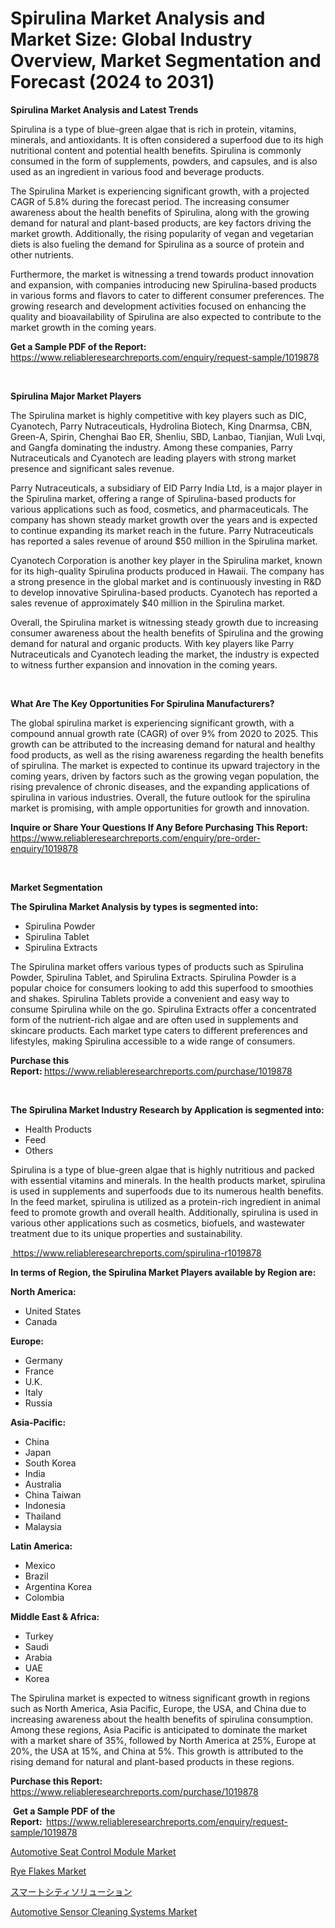 <p><h1>Spirulina Market Analysis and Market Size: Global Industry Overview, Market Segmentation and Forecast (2024 to 2031)</h1></p><p><strong>Spirulina Market Analysis and Latest Trends</strong></p>
<p><p>Spirulina is a type of blue-green algae that is rich in protein, vitamins, minerals, and antioxidants. It is often considered a superfood due to its high nutritional content and potential health benefits. Spirulina is commonly consumed in the form of supplements, powders, and capsules, and is also used as an ingredient in various food and beverage products.</p><p>The Spirulina Market is experiencing significant growth, with a projected CAGR of 5.8% during the forecast period. The increasing consumer awareness about the health benefits of Spirulina, along with the growing demand for natural and plant-based products, are key factors driving the market growth. Additionally, the rising popularity of vegan and vegetarian diets is also fueling the demand for Spirulina as a source of protein and other nutrients.</p><p>Furthermore, the market is witnessing a trend towards product innovation and expansion, with companies introducing new Spirulina-based products in various forms and flavors to cater to different consumer preferences. The growing research and development activities focused on enhancing the quality and bioavailability of Spirulina are also expected to contribute to the market growth in the coming years.</p></p>
<p><strong>Get a Sample PDF of the Report:&nbsp;</strong> <a href="https://www.reliableresearchreports.com/enquiry/request-sample/1019878">https://www.reliableresearchreports.com/enquiry/request-sample/1019878</a></p>
<p>&nbsp;</p>
<p><strong>Spirulina Major Market Players</strong></p>
<p><p>The Spirulina market is highly competitive with key players such as DIC, Cyanotech, Parry Nutraceuticals, Hydrolina Biotech, King Dnarmsa, CBN, Green-A, Spirin, Chenghai Bao ER, Shenliu, SBD, Lanbao, Tianjian, Wuli Lvqi, and Gangfa dominating the industry. Among these companies, Parry Nutraceuticals and Cyanotech are leading players with strong market presence and significant sales revenue.</p><p>Parry Nutraceuticals, a subsidiary of EID Parry India Ltd, is a major player in the Spirulina market, offering a range of Spirulina-based products for various applications such as food, cosmetics, and pharmaceuticals. The company has shown steady market growth over the years and is expected to continue expanding its market reach in the future. Parry Nutraceuticals has reported a sales revenue of around $50 million in the Spirulina market.</p><p>Cyanotech Corporation is another key player in the Spirulina market, known for its high-quality Spirulina products produced in Hawaii. The company has a strong presence in the global market and is continuously investing in R&D to develop innovative Spirulina-based products. Cyanotech has reported a sales revenue of approximately $40 million in the Spirulina market.</p><p>Overall, the Spirulina market is witnessing steady growth due to increasing consumer awareness about the health benefits of Spirulina and the growing demand for natural and organic products. With key players like Parry Nutraceuticals and Cyanotech leading the market, the industry is expected to witness further expansion and innovation in the coming years.</p></p>
<p>&nbsp;</p>
<p><strong>What Are The Key Opportunities For Spirulina Manufacturers?</strong></p>
<p><p>The global spirulina market is experiencing significant growth, with a compound annual growth rate (CAGR) of over 9% from 2020 to 2025. This growth can be attributed to the increasing demand for natural and healthy food products, as well as the rising awareness regarding the health benefits of spirulina. The market is expected to continue its upward trajectory in the coming years, driven by factors such as the growing vegan population, the rising prevalence of chronic diseases, and the expanding applications of spirulina in various industries. Overall, the future outlook for the spirulina market is promising, with ample opportunities for growth and innovation.</p></p>
<p><strong>Inquire or Share Your Questions If Any Before Purchasing This Report:</strong> <a href="https://www.reliableresearchreports.com/enquiry/pre-order-enquiry/1019878">https://www.reliableresearchreports.com/enquiry/pre-order-enquiry/1019878</a></p>
<p>&nbsp;</p>
<p><strong>Market Segmentation</strong></p>
<p><strong>The Spirulina Market Analysis by types is segmented into:</strong></p>
<p><ul><li>Spirulina Powder</li><li>Spirulina Tablet</li><li>Spirulina Extracts</li></ul></p>
<p><p>The Spirulina market offers various types of products such as Spirulina Powder, Spirulina Tablet, and Spirulina Extracts. Spirulina Powder is a popular choice for consumers looking to add this superfood to smoothies and shakes. Spirulina Tablets provide a convenient and easy way to consume Spirulina while on the go. Spirulina Extracts offer a concentrated form of the nutrient-rich algae and are often used in supplements and skincare products. Each market type caters to different preferences and lifestyles, making Spirulina accessible to a wide range of consumers.</p></p>
<p><strong>Purchase this Report:&nbsp;</strong><a href="https://www.reliableresearchreports.com/purchase/1019878">https://www.reliableresearchreports.com/purchase/1019878</a></p>
<p>&nbsp;</p>
<p><strong>The Spirulina Market Industry Research by Application is segmented into:</strong></p>
<p><ul><li>Health Products</li><li>Feed</li><li>Others</li></ul></p>
<p><p>Spirulina is a type of blue-green algae that is highly nutritious and packed with essential vitamins and minerals. In the health products market, spirulina is used in supplements and superfoods due to its numerous health benefits. In the feed market, spirulina is utilized as a protein-rich ingredient in animal feed to promote growth and overall health. Additionally, spirulina is used in various other applications such as cosmetics, biofuels, and wastewater treatment due to its unique properties and sustainability.</p></p>
<p><a href="https://www.reliableresearchreports.com/spirulina-r1019878">&nbsp;https://www.reliableresearchreports.com/spirulina-r1019878</a></p>
<p><strong>In terms of Region, the Spirulina Market Players available by Region are:</strong></p>
<p>
    <p> <strong> North America: </strong>
        <ul>
            <li>United States</li>
            <li>Canada</li>
        </ul>
        </p> 
    <p> <strong> Europe: </strong>
        <ul>
            <li>Germany</li>
            <li>France</li>
            <li>U.K.</li>
            <li>Italy</li>
            <li>Russia</li>
        </ul>
        </p> 
    <p> <strong> Asia-Pacific: </strong>
        <ul>
            <li>China</li>
            <li>Japan</li>
            <li>South Korea</li>
            <li>India</li>
            <li>Australia</li>
            <li>China Taiwan</li>
            <li>Indonesia</li>
            <li>Thailand</li>
            <li>Malaysia</li>
        </ul>
        </p> 
    <p> <strong> Latin America: </strong>
        <ul>
            <li>Mexico</li>
            <li>Brazil</li>
            <li>Argentina Korea</li>
            <li>Colombia</li>
        </ul>
        </p> 
    <p> <strong> Middle East & Africa: </strong>
        <ul>
            <li>Turkey</li>
            <li>Saudi</li>
            <li>Arabia</li>
            <li>UAE</li>
            <li>Korea</li>
        </ul>
    </p>
    </p>
<p><p>The Spirulina market is expected to witness significant growth in regions such as North America, Asia Pacific, Europe, the USA, and China due to increasing awareness about the health benefits of spirulina consumption. Among these regions, Asia Pacific is anticipated to dominate the market with a market share of 35%, followed by North America at 25%, Europe at 20%, the USA at 15%, and China at 5%. This growth is attributed to the rising demand for natural and plant-based products in these regions.</p></p>
<p><strong>Purchase this Report: </strong><a href="https://www.reliableresearchreports.com/purchase/1019878">https://www.reliableresearchreports.com/purchase/1019878</a></p>
<p>&nbsp;<strong>Get a Sample PDF of the Report:&nbsp;&nbsp;</strong><a href="https://www.reliableresearchreports.com/enquiry/request-sample/1019878">https://www.reliableresearchreports.com/enquiry/request-sample/1019878</a></p>
<p><strong></strong></p>
<p><p><a href="https://www.linkedin.com/pulse/automotive-seat-control-module-market-size-2024-2031-global-r4oif?trackingId=UGB%2BaUMOdc4VKCn%2BYA4pwA%3D%3D">Automotive Seat Control Module Market</a></p><p><a href="https://github.com/abdelrhmankishk22/Market-Research-Report-List-3/blob/main/rye-flakes-market.md">Rye Flakes Market</a></p><p><a href="https://github.com/wkuactfdzwizk06/Market-Research-Report-List-1/blob/main/196832618770.md">スマートシティソリューション</a></p><p><a href="https://www.linkedin.com/pulse/automotive-sensor-cleaning-systems-market-size-global-industry-czqgf?trackingId=avQQYUpQ73c14iciehXI9w%3D%3D">Automotive Sensor Cleaning Systems Market</a></p></p>
